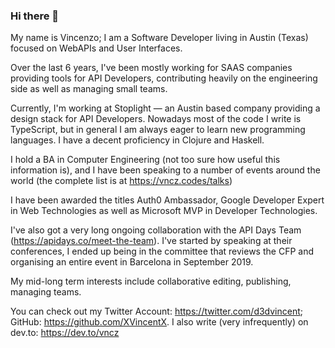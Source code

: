 ### Hi there 👋

My name is Vincenzo; I am a Software Developer living in Austin (Texas) focused on WebAPIs and User Interfaces. 

Over the last 6 years, I've been mostly working for SAAS companies providing tools for API Developers, contributing heavily on the engineering side as well as managing small teams.

Currently, I'm working at Stoplight — an Austin based company providing a design stack for API Developers. Nowadays most of the code I write is TypeScript, but in general I am always eager to learn new programming languages. I have a decent proficiency in Clojure and Haskell.

I hold a BA in Computer Engineering (not too sure how useful this information is), and I have been speaking to a number of events around the world (the complete list is at https://vncz.codes/talks)

I have been awarded the titles Auth0 Ambassador, Google Developer Expert in Web Technologies as well as Microsoft MVP in Developer Technologies.

I've also got a very long ongoing collaboration with the API Days Team (https://apidays.co/meet-the-team). I've started by speaking at their conferences, I ended up being in the committee that reviews the CFP and organising an entire event in Barcelona in September 2019.

My mid-long term interests include collaborative editing, publishing, managing teams.

You can check out my Twitter Account: https://twitter.com/d3dvincent; GitHub: https://github.com/XVincentX. I also write (very infrequently) on dev.to: https://dev.to/vncz
